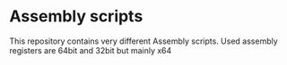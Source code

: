 # Assembly scripts
This repository contains very different Assembly scripts. Used assembly registers are 64bit and 32bit but mainly x64
